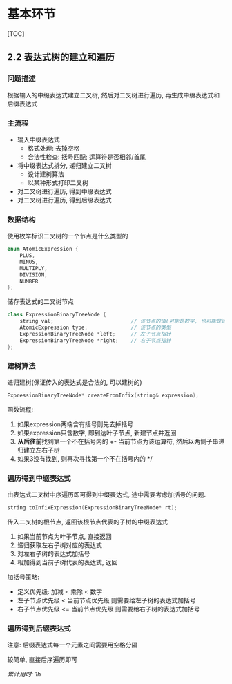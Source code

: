 # 基本环节

[TOC]

## 2.2 表达式树的建立和遍历

### 问题描述

根据输入的中缀表达式建立二叉树, 然后对二叉树进行遍历, 再生成中缀表达式和后缀表达式

### 主流程

- 输入中缀表达式
  - 格式处理: 去掉空格
  - 合法性检查: 括号匹配; 运算符是否相邻/首尾
- 将中缀表达式拆分, 递归建立二叉树
  - 设计建树算法
  - 以某种形式打印二叉树
- 对二叉树进行遍历, 得到中缀表达式
- 对二叉树进行遍历, 得到后缀表达式

### 数据结构

使用枚举标识二叉树的一个节点是什么类型的

```C++
enum AtomicExpression {
    PLUS,
    MINUS,
    MULTIPLY,
    DIVISION,
    NUMBER
};
```

储存表达式的二叉树节点

```C++
class ExpressionBinaryTreeNode {
    string val;                         // 该节点的值(可能是数字, 也可能是运算符)
    AtomicExpression type;              // 该节点的类型
    ExpressionBinaryTreeNode *left;     // 左子节点指针
    ExpressionBinaryTreeNode *right;    // 右子节点指针
};
```

### 建树算法

递归建树(保证传入的表达式是合法的, 可以建树的)

```C++
ExpressionBinaryTreeNode* createFromInfix(string& expression);
```

函数流程:

1. 如果expression两端含有括号则先去掉括号
2. 如果expression只含数字, 即到达叶子节点, 新建节点并返回
3. **从后往前**找到第一个不在括号内的 +- 当前节点为该运算符, 然后以两侧子串递归建立左右子树
4. 如果3没有找到, 则再次寻找第一个不在括号内的 */

### 遍历得到中缀表达式

由表达式二叉树中序遍历即可得到中缀表达式, 途中需要考虑加括号的问题.

```C++
string toInfixExpression(ExpressionBinaryTreeNode* rt);
```

传入二叉树的根节点, 返回该根节点代表的子树的中缀表达式

1. 如果当前节点为叶子节点, 直接返回
2. 递归获取左右子树对应的表达式
3. 对左右子树的表达式加括号
4. 相加得到当前子树代表的表达式, 返回

加括号策略:

- 定义优先级: 加减 \< 乘除 \< 数字
- 左子节点优先级 \< 当前节点优先级 则需要给左子树的表达式加括号
- 右子节点优先级 \<= 当前节点优先级 则需要给右子树的表达式加括号

### 遍历得到后缀表达式

注意: 后缀表达式每一个元素之间需要用空格分隔

较简单, 直接后序遍历即可

*累计用时: 1h*